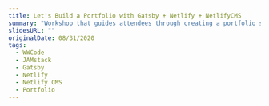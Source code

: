 ```yaml
---
title: Let's Build a Portfolio with Gatsby + Netlify + NetlifyCMS
summary: "Workshop that guides attendees through creating a portfolio site using JAMstack technologies such as Gatsby as a Static Site Generator, Netlify for deployment, and NetlifyCMS as a headless CMS to manage and create new content."
slidesURL: ""
originalDate: 08/31/2020
tags:
  - WWCode
  - JAMstack
  - Gatsby
  - Netlify
  - Netlify CMS
  - Portfolio
---
```

